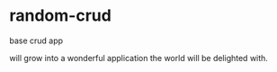 # random-crud
base crud app

will grow into a wonderful application the world will be delighted with.
